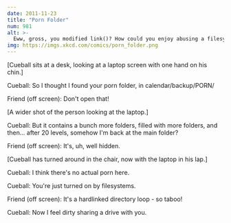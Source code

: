 ```yaml
---
date: 2011-11-23
title: "Porn Folder"
num: 981
alt: >-
  Eww, gross, you modified link()? How could you enjoy abusing a filesystem like that?
img: https://imgs.xkcd.com/comics/porn_folder.png
---
```

[Cueball sits at a desk, looking at a laptop screen with one hand on his chin.]

Cueball: So I thought I found your porn folder, in calendar/backup/PORN/

Friend (off screen): Don't open that!

[A wider shot of the person looking at the laptop.]

Cueball: But it contains a bunch more folders, filled with more folders, and then... after 20 levels, somehow I'm back at the main folder?

Friend (off screen): It's, uh, well hidden.

[Cueball has turned around in the chair, now with the laptop in his lap.]

Cueball: I think there's no actual porn here.

Cueball: You're just turned on by filesystems.

Friend (off screen): It's a hardlinked directory loop - so taboo!

Cueball: Now I feel dirty sharing a drive with you.